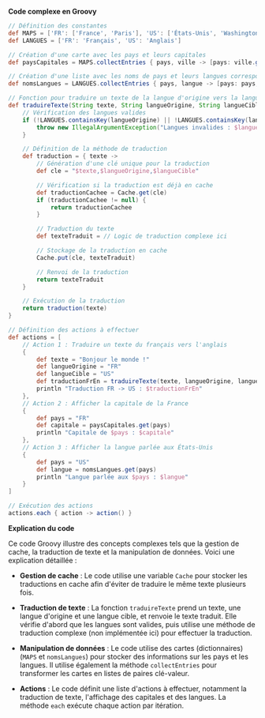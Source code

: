 **Code complexe en Groovy**

```groovy
// Définition des constantes
def MAPS = ['FR': ['France', 'Paris'], 'US': ['États-Unis', 'Washington D.C.']]
def LANGUES = ['FR': 'Français', 'US': 'Anglais']

// Création d'une carte avec les pays et leurs capitales
def paysCapitales = MAPS.collectEntries { pays, ville -> [pays: ville.get(0), capitale: ville.get(1)] }

// Création d'une liste avec les noms de pays et leurs langues correspondantes
def nomsLangues = LANGUES.collectEntries { pays, langue -> [pays: pays, langue: langue] }

// Fonction pour traduire un texte de la langue d'origine vers la langue cible
def traduireTexte(String texte, String langueOrigine, String langueCible) {
    // Vérification des langues valides
    if (!LANGUES.containsKey(langueOrigine) || !LANGUES.containsKey(langueCible)) {
        throw new IllegalArgumentException("Langues invalides : $langueOrigine, $langueCible")
    }

    // Définition de la méthode de traduction
    def traduction = { texte ->
        // Génération d'une clé unique pour la traduction
        def cle = "$texte,$langueOrigine,$langueCible"

        // Vérification si la traduction est déjà en cache
        def traductionCachee = Cache.get(cle)
        if (traductionCachee != null) {
            return traductionCachee
        }

        // Traduction du texte
        def texteTraduit = // Logic de traduction complexe ici

        // Stockage de la traduction en cache
        Cache.put(cle, texteTraduit)

        // Renvoi de la traduction
        return texteTraduit
    }

    // Exécution de la traduction
    return traduction(texte)
}

// Définition des actions à effectuer
def actions = [
    // Action 1 : Traduire un texte du français vers l'anglais
    {
        def texte = "Bonjour le monde !"
        def langueOrigine = "FR"
        def langueCible = "US"
        def traductionFrEn = traduireTexte(texte, langueOrigine, langueCible)
        println "Traduction FR -> US : $traductionFrEn"
    },
    // Action 2 : Afficher la capitale de la France
    {
        def pays = "FR"
        def capitale = paysCapitales.get(pays)
        println "Capitale de $pays : $capitale"
    },
    // Action 3 : Afficher la langue parlée aux États-Unis
    {
        def pays = "US"
        def langue = nomsLangues.get(pays)
        println "Langue parlée aux $pays : $langue"
    }
]

// Exécution des actions
actions.each { action -> action() }
```

**Explication du code**

Ce code Groovy illustre des concepts complexes tels que la gestion de cache, la traduction de texte et la manipulation de données. Voici une explication détaillée :

* **Gestion de cache** : Le code utilise une variable `Cache` pour stocker les traductions en cache afin d'éviter de traduire le même texte plusieurs fois.

* **Traduction de texte** : La fonction `traduireTexte` prend un texte, une langue d'origine et une langue cible, et renvoie le texte traduit. Elle vérifie d'abord que les langues sont valides, puis utilise une méthode de traduction complexe (non implémentée ici) pour effectuer la traduction.

* **Manipulation de données** : Le code utilise des cartes (dictionnaires) (`MAPS` et `nomsLangues`) pour stocker des informations sur les pays et les langues. Il utilise également la méthode `collectEntries` pour transformer les cartes en listes de paires clé-valeur.

* **Actions** : Le code définit une liste d'actions à effectuer, notamment la traduction de texte, l'affichage des capitales et des langues. La méthode `each` exécute chaque action par itération.